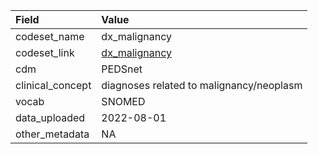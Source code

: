 |Field            |Value                                    |
|:----------------|:----------------------------------------|
|codeset_name     |dx_malignancy                            |
|codeset_link     |[dx_malignancy](https://github.com/PEDSnet/Variable-Dictionary/blob/main/condition/dx_malignancy.csv)|
|cdm              |PEDSnet                                  |
|clinical_concept |diagnoses related to malignancy/neoplasm |
|vocab            |SNOMED                                   |
|data_uploaded    |2022-08-01                               |
|other_metadata   |NA                                       |
